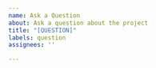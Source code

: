 ```yaml
---
name: Ask a Question
about: Ask a question about the project
title: "[QUESTION]"
labels: question
assignees: ''

---
```



